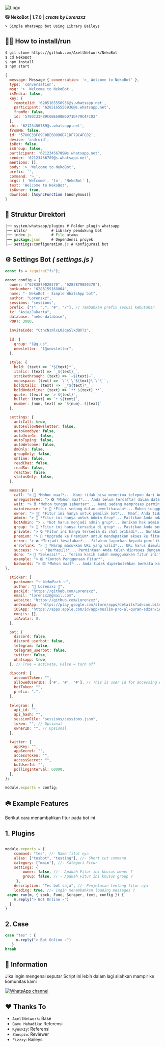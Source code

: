 ![Logo](https://files.catbox.moe/obf6o0.jpg)

**😼 NekoBot | 1.7.0** | ***create by Lorenzxz***


```> Simple WhatsApp bot Using Library Baileys```

## 👨‍💻 How to install/run

```bash
$ git clone https://github.com/AxellNetwork/NekoBot
$ cd NekoBot
$ npm install
$ npm start
```

```javascript
{
  message: Message { conversation: '>_ Welcome to NekoBot' },
  type: 'conversation',
  msg: '>_ Welcome to NekoBot',
  isMedia: false,
  key: {
    remoteJid: '6285165556936@s.whatsapp.net',
    participant: '6285165556936@s.whatsapp.net',
    fromMe: false,
    id: '5780C33F89C0BE600B6D71DF79C4FC02'
  },
  cht: '62123456789@s.whatsapp.net',
  fromMe: false,
  id: '5780C33F89C0BE600B6D71DF79C4FC02',
  device: 'android',
  isBot: false,
  isGroup: false,
  participant: '62123456789@s.whatsapp.net',
  sender: '62123456789@s.whatsapp.net',
  mentions: [],
  body: '>_ Welcome to NekoBot',
  prefix: '',
  command: '>_',
  args: [ 'Welcome', 'to', 'NekoBot' ],
  text: 'Welcome to NekoBot',
  isOwner: true,
  download: [AsyncFunction (anonymous)]
}
```

## 📁 Struktur Direktori
```javascript
│── system/whatsapp/plugins # Folder plugin whatsapp
│── utils/           # Library pendukung bot
│── index.js         # File utama
│── package.json     # Dependensi proyek
│── settings/configuration.js # Konfigurasi bot
```
## ⚙️ Settings Bot ***( settings.js )***

```javascript
const fs = require("fs");

const config = {
  owner: ["6283879020370", "6283879020370"],
  botNumber: "6283159168004",
  name: "- NekoBot - Simple WhatsApp bot",
  author: "Lorenzxz",
  sessions: "sessions",
  prefix: ["!", ".", "#", "/"], // Tambahkan prefix sesuai kebutuhan
  tz: "Asia/Jakarta",
  database: "neko-database", 
  PORT: 3000,
  
  inviteCode: "CtnxNzmlxLOJqeSlxdQXTz",
  
  id: {
    group: "1@g.us",
    newsletter: "1@newsletter",
  },
  
  style: {
    bold: (text) => `*${text}*`,
    italic: (text) => `_${text}_`,
    strikethrough: (text) => `~${text}~`,
    monospace: (text) => `\`\`\`${text}\`\`\``,
    boldItalic: (text) => `_*${text}*_`,
    boldUnderline: (text) => `**_${text}_**`,
    quote: (text) => `> ${text}`,
    bullet: (text) => `• ${text}`,
    number: (num, text) => `${num}. ${text}`
  },

  settings: {
    antiCall: true,
    autoFollowNewsletter: false,
    autoGoodbye: false,
    autoJoinGc: false,
    autoTyping: false,
    autoWelcome: false,
    dmOnly: false,
    groupOnly: false,
    online: false,
    readChat: false,
    readSw: false,
    reactSw: false,
    statusOnly: false,
  },

  messages: {
    call: "> 🚫 *Mohon maaf*... Kami tidak bisa menerima telepon dari Anda, anti call aktif!",
    unregistered: "> ❎ *Mohon maaf*... Anda belum terdaftar dalam database kami, silahkan daftar agar Anda dapat menggunakan fitur ini.\n\n> Ketik .daftar [nama Anda] agar Anda terdaftar.",    
    wait: "> ⏳ *Mohon tunggu sebentar*... Kami sedang memproses permintaan Anda, harap bersabar ya!", 
    maintenance: "> 🚧 *Fitur sedang dalam pemeliharaan*... Mohon tunggu hingga perbaikan selesai.",
    owner: "> 🧑‍💻 *Fitur ini hanya untuk pemilik bot*... Maaf, Anda tidak memiliki akses ke fitur ini.", 
    admin: "> 👮 *Fitur ini hanya untuk Admin Grup*... Pastikan Anda adalah admin untuk menggunakannya.",
    botAdmin: "> ⚠️ *Bot harus menjadi admin grup*... Berikan hak admin kepada bot untuk menggunakan fitur ini.", 
    group: "> 👥 *Fitur ini hanya tersedia di grup*... Pastikan Anda berada di grup WhatsApp untuk mengakses fitur ini.",
    private: "> 🔒 *Fitur ini hanya tersedia di chat pribadi*... Gunakan di chat pribadi dengan bot.",
    premium: "> 🥇 *Upgrade ke Premium* untuk mendapatkan akses ke fitur eksklusif, murah dan cepat! Hubungi admin untuk info lebih lanjut.", 
    error: "> ❌ *Terjadi kesalahan*... Silakan laporkan kepada pemilik bot untuk diperbaiki.",
    errorlink: "> 🔗 *Harap masukkan URL yang valid*... URL harus dimulai dengan 'https://'.",
    success: "> ✅ *Berhasil!*... Permintaan Anda telah diproses dengan sukses.",
    done: "> 🎉 *Selesai!*... Terima kasih sudah menggunakan fitur ini!",
    example: "> ❎ *Contoh Penggunaan Fitur*",
    badwords: "> ❎ *Mohon maaf*... Anda tidak diperbolehkan berkata kasar disini, saya akan menghapus pedan anda"
},

  sticker: {
    packname: "✨ NekoPack ✨", 
    author: "🐾 Lorenzxz 🐾", 
    packId: "https://github.com/Lorenzxz",    
    email: "lorenzxz@gmail.com",
    website: "https://github.com/Lorenzxz",
    androidApp: "https://play.google.com/store/apps/details?id=com.bitsmedia.android.muslimpro",
    iOSApp: "https://apps.apple.com/id/app/muslim-pro-al-quran-adzan/id388389451?|=id",
    emojis: [],
    isAvatar: 0,
  },

  bot: {
    discord: false,
    discord_userbot: false,    
    telegram: false,
    telegram_userbot: false,
    twitter: false,    
    whatsapp: true,
  }, // True = activate, False = turn off
  
  discord: {    
    accountToken: "",
    allowedUserIDs: ['#', '#', '#'], // This is user id for accessing discord userbot
    botToken: "",
    prefix: ".", 
  },
  
  telegram: {
    api_id: "",
    api_hash: "",
    sessionFile: "sessions/sessions.json",
    token: "", // Opsional
    ownerID: "", // Opsional
  },

  twitter: {
    appKey: "",
    appSecret: "",
    accessToken: "",
    accessSecret: "",
    botUserId: "",
    pollingInterval: 60000,
  },
};

module.exports = config;
```

## ☘️ Example Features
Berikut cara menambahkan fitur pada bot ini

## 1. Plugins

```javascript

module.exports = {
    command: "tes", //- Nama fitur nya
    alias: ["tesbot", "testing"], //- Short cut command
    category: ["main"], //- Kategori Fitur 
    settings: {
        owner: false, //-  Apakah Fitur ini khusus owner ?
        group: false, // - Apakah Fitur ini khusus group ?
     },
    description: "Tes bot saja", //- Penjelasan tentang fitur nya
    loading: true, //- Ingin menambahkan loading messages ?
 async run(m, { sock, Func, Scraper, text, config }) {
    m.reply("> Bot Online ✓")
  }
}
```
## 2. Case

```javascript
case "tes" : {
     m.reply("> Bot Online ✓")
   }
break
```

## 📢 Information 
Jika ingin mengenal seputar Script ini lebih dalam lagi
silahkan mampir ke komunitas kami

[![WhatsApp channel](https://img.shields.io/badge/WhatsApp%20Channel-25D366?style=for-the-badge&logo=whatsapp&logoColor=white)](https://whatsapp.com/channel/0029Vb7LOlf2UPBCHaPGx10P)

## ❤️ Thanks To
- `AxellNetwork`: Base
- `Bayu Mahadika`: Referensi
- `KyuuRzy`: Referensi
- `Zanspiw`: Reviewer
- `Fizzxy`: Baileys

